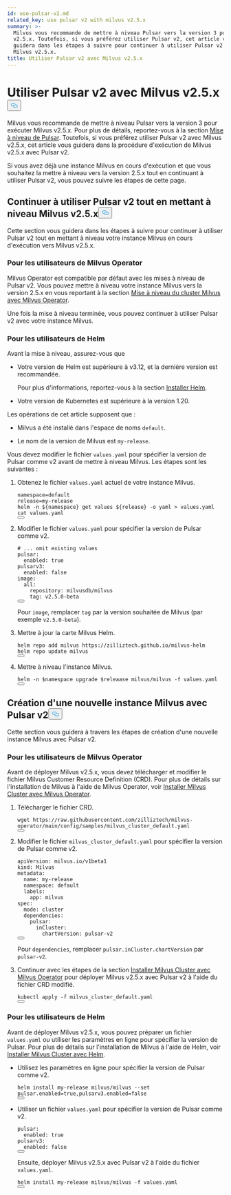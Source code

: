 ```yaml
---
id: use-pulsar-v2.md
related_key: use pulsar v2 with milvus v2.5.x
summary: >-
  Milvus vous recommande de mettre à niveau Pulsar vers la version 3 pour Milvus
  v2.5.x. Toutefois, si vous préférez utiliser Pulsar v2, cet article vous
  guidera dans les étapes à suivre pour continuer à utiliser Pulsar v2 avec
  Milvus v2.5.x.
title: Utiliser Pulsar v2 avec Milvus v2.5.x
---
```

<h1 id="Use-Pulsar-v2-with-Milvus-v25x" class="common-anchor-header">Utiliser Pulsar v2 avec Milvus v2.5.x<button data-href="#Use-Pulsar-v2-with-Milvus-v25x" class="anchor-icon" translate="no">
      <svg translate="no"
        aria-hidden="true"
        focusable="false"
        height="20"
        version="1.1"
        viewBox="0 0 16 16"
        width="16"
      >
        <path
          fill="#0092E4"
          fill-rule="evenodd"
          d="M4 9h1v1H4c-1.5 0-3-1.69-3-3.5S2.55 3 4 3h4c1.45 0 3 1.69 3 3.5 0 1.41-.91 2.72-2 3.25V8.59c.58-.45 1-1.27 1-2.09C10 5.22 8.98 4 8 4H4c-.98 0-2 1.22-2 2.5S3 9 4 9zm9-3h-1v1h1c1 0 2 1.22 2 2.5S13.98 12 13 12H9c-.98 0-2-1.22-2-2.5 0-.83.42-1.64 1-2.09V6.25c-1.09.53-2 1.84-2 3.25C6 11.31 7.55 13 9 13h4c1.45 0 3-1.69 3-3.5S14.5 6 13 6z"
        ></path>
      </svg>
    </button></h1><p>Milvus vous recommande de mettre à niveau Pulsar vers la version 3 pour exécuter Milvus v2.5.x. Pour plus de détails, reportez-vous à la section <a href="/docs/fr/upgrade-pulsar-v3.md">Mise à niveau de Pulsar</a>. Toutefois, si vous préférez utiliser Pulsar v2 avec Milvus v2.5.x, cet article vous guidera dans la procédure d'exécution de Milvus v2.5.x avec Pulsar v2.</p>
<p>Si vous avez déjà une instance Milvus en cours d'exécution et que vous souhaitez la mettre à niveau vers la version 2.5.x tout en continuant à utiliser Pulsar v2, vous pouvez suivre les étapes de cette page.</p>
<h2 id="Continue-using-Pulsar-v2-while-upgrading-Milvus-v25x" class="common-anchor-header">Continuer à utiliser Pulsar v2 tout en mettant à niveau Milvus v2.5.x<button data-href="#Continue-using-Pulsar-v2-while-upgrading-Milvus-v25x" class="anchor-icon" translate="no">
      <svg translate="no"
        aria-hidden="true"
        focusable="false"
        height="20"
        version="1.1"
        viewBox="0 0 16 16"
        width="16"
      >
        <path
          fill="#0092E4"
          fill-rule="evenodd"
          d="M4 9h1v1H4c-1.5 0-3-1.69-3-3.5S2.55 3 4 3h4c1.45 0 3 1.69 3 3.5 0 1.41-.91 2.72-2 3.25V8.59c.58-.45 1-1.27 1-2.09C10 5.22 8.98 4 8 4H4c-.98 0-2 1.22-2 2.5S3 9 4 9zm9-3h-1v1h1c1 0 2 1.22 2 2.5S13.98 12 13 12H9c-.98 0-2-1.22-2-2.5 0-.83.42-1.64 1-2.09V6.25c-1.09.53-2 1.84-2 3.25C6 11.31 7.55 13 9 13h4c1.45 0 3-1.69 3-3.5S14.5 6 13 6z"
        ></path>
      </svg>
    </button></h2><p>Cette section vous guidera dans les étapes à suivre pour continuer à utiliser Pulsar v2 tout en mettant à niveau votre instance Milvus en cours d'exécution vers Milvus v2.5.x.</p>
<h3 id="For-Milvus-Operator-users" class="common-anchor-header">Pour les utilisateurs de Milvus Operator</h3><p>Milvus Operator est compatible par défaut avec les mises à niveau de Pulsar v2. Vous pouvez mettre à niveau votre instance Milvus vers la version 2.5.x en vous reportant à la section <a href="/docs/fr/upgrade_milvus_cluster-operator.md">Mise à niveau du cluster Milvus avec Milvus Operator</a>.</p>
<p>Une fois la mise à niveau terminée, vous pouvez continuer à utiliser Pulsar v2 avec votre instance Milvus.</p>
<h3 id="For-Helm-users" class="common-anchor-header">Pour les utilisateurs de Helm</h3><p>Avant la mise à niveau, assurez-vous que</p>
<ul>
<li><p>Votre version de Helm est supérieure à v3.12, et la dernière version est recommandée.</p>
<p>Pour plus d'informations, reportez-vous à la section <a href="https://helm.sh/docs/intro/install/">Installer Helm</a>.</p></li>
<li><p>Votre version de Kubernetes est supérieure à la version 1.20.</p></li>
</ul>
<p>Les opérations de cet article supposent que :</p>
<ul>
<li><p>Milvus a été installé dans l'espace de noms <code translate="no">default</code>.</p></li>
<li><p>Le nom de la version de Milvus est <code translate="no">my-release</code>.</p></li>
</ul>
<p>Vous devez modifier le fichier <code translate="no">values.yaml</code> pour spécifier la version de Pulsar comme v2 avant de mettre à niveau Milvus. Les étapes sont les suivantes :</p>
<ol>
<li><p>Obtenez le fichier <code translate="no">values.yaml</code> actuel de votre instance Milvus.</p>
<pre><code translate="no" class="language-bash">namespace=default
release=my-release
helm -n <span class="hljs-variable">${namespace}</span> get values <span class="hljs-variable">${release}</span> -o yaml &gt; values.yaml
<span class="hljs-built_in">cat</span> values.yaml
<button class="copy-code-btn"></button></code></pre></li>
<li><p>Modifier le fichier <code translate="no">values.yaml</code> pour spécifier la version de Pulsar comme v2.</p>
<pre><code translate="no" class="language-yaml"><span class="hljs-comment"># ... omit existing values</span>
<span class="hljs-attr">pulsar:</span>
  <span class="hljs-attr">enabled:</span> <span class="hljs-literal">true</span>
<span class="hljs-attr">pulsarv3:</span>
  <span class="hljs-attr">enabled:</span> <span class="hljs-literal">false</span>
<span class="hljs-attr">image:</span>
  <span class="hljs-attr">all:</span>
    <span class="hljs-attr">repository:</span> <span class="hljs-string">milvusdb/milvus</span>
    <span class="hljs-attr">tag:</span> <span class="hljs-string">v2.5.0-beta</span> 
<button class="copy-code-btn"></button></code></pre>
<p>Pour <code translate="no">image</code>, remplacer <code translate="no">tag</code> par la version souhaitée de Milvus (par exemple <code translate="no">v2.5.0-beta</code>).</p></li>
<li><p>Mettre à jour la carte Milvus Helm.</p>
<pre><code translate="no" class="language-bash">helm repo add milvus https://zilliztech.github.io/milvus-helm
helm repo update milvus
<button class="copy-code-btn"></button></code></pre></li>
<li><p>Mettre à niveau l'instance Milvus.</p>
<pre><code translate="no" class="language-bash">helm -n <span class="hljs-variable">$namespace</span> upgrade <span class="hljs-variable">$releaase</span> milvus/milvus -f values.yaml
<button class="copy-code-btn"></button></code></pre></li>
</ol>
<h2 id="Creating-a-new-Milvus-instance-with-Pulsar-v2" class="common-anchor-header">Création d'une nouvelle instance Milvus avec Pulsar v2<button data-href="#Creating-a-new-Milvus-instance-with-Pulsar-v2" class="anchor-icon" translate="no">
      <svg translate="no"
        aria-hidden="true"
        focusable="false"
        height="20"
        version="1.1"
        viewBox="0 0 16 16"
        width="16"
      >
        <path
          fill="#0092E4"
          fill-rule="evenodd"
          d="M4 9h1v1H4c-1.5 0-3-1.69-3-3.5S2.55 3 4 3h4c1.45 0 3 1.69 3 3.5 0 1.41-.91 2.72-2 3.25V8.59c.58-.45 1-1.27 1-2.09C10 5.22 8.98 4 8 4H4c-.98 0-2 1.22-2 2.5S3 9 4 9zm9-3h-1v1h1c1 0 2 1.22 2 2.5S13.98 12 13 12H9c-.98 0-2-1.22-2-2.5 0-.83.42-1.64 1-2.09V6.25c-1.09.53-2 1.84-2 3.25C6 11.31 7.55 13 9 13h4c1.45 0 3-1.69 3-3.5S14.5 6 13 6z"
        ></path>
      </svg>
    </button></h2><p>Cette section vous guidera à travers les étapes de création d'une nouvelle instance Milvus avec Pulsar v2.</p>
<h3 id="For-Milvus-Operator-users" class="common-anchor-header">Pour les utilisateurs de Milvus Operator</h3><p>Avant de déployer Milvus v2.5.x, vous devez télécharger et modifier le fichier Milvus Customer Resource Definition (CRD). Pour plus de détails sur l'installation de Milvus à l'aide de Milvus Operator, voir <a href="/docs/fr/install_cluster-milvusoperator.md">Installer Milvus Cluster avec Milvus Operator</a>.</p>
<ol>
<li><p>Télécharger le fichier CRD.</p>
<pre><code translate="no" class="language-bash">wget https://raw.githubusercontent.com/zilliztech/milvus-operator/main/config/samples/milvus_cluster_default.yaml
<button class="copy-code-btn"></button></code></pre></li>
<li><p>Modifier le fichier <code translate="no">milvus_cluster_default.yaml</code> pour spécifier la version de Pulsar comme v2.</p>
<pre><code translate="no" class="language-yaml"><span class="hljs-attr">apiVersion:</span> <span class="hljs-string">milvus.io/v1beta1</span>
<span class="hljs-attr">kind:</span> <span class="hljs-string">Milvus</span>
<span class="hljs-attr">metadata:</span>
  <span class="hljs-attr">name:</span> <span class="hljs-string">my-release</span>
  <span class="hljs-attr">namespace:</span> <span class="hljs-string">default</span>
  <span class="hljs-attr">labels:</span>
    <span class="hljs-attr">app:</span> <span class="hljs-string">milvus</span>
<span class="hljs-attr">spec:</span>
  <span class="hljs-attr">mode:</span> <span class="hljs-string">cluster</span>
  <span class="hljs-attr">dependencies:</span>
    <span class="hljs-attr">pulsar:</span>
      <span class="hljs-attr">inCluster:</span>
        <span class="hljs-attr">chartVersion:</span> <span class="hljs-string">pulsar-v2</span>
<button class="copy-code-btn"></button></code></pre>
<p>Pour <code translate="no">dependencies</code>, remplacer <code translate="no">pulsar.inCluster.chartVersion</code> par <code translate="no">pulsar-v2</code>.</p></li>
<li><p>Continuer avec les étapes de la section <a href="https://milvus.io/docs/install_cluster-milvusoperator.md#Deploy-Milvus">Installer Milvus Cluster avec Milvus Operator</a> pour déployer Milvus v2.5.x avec Pulsar v2 à l'aide du fichier CRD modifié.</p>
<pre><code translate="no" class="language-bash">kubectl apply -f milvus_cluster_default.yaml
<button class="copy-code-btn"></button></code></pre></li>
</ol>
<h3 id="For-Helm-users" class="common-anchor-header">Pour les utilisateurs de Helm</h3><p>Avant de déployer Milvus v2.5.x, vous pouvez préparer un fichier <code translate="no">values.yaml</code> ou utiliser les paramètres en ligne pour spécifier la version de Pulsar. Pour plus de détails sur l'installation de Milvus à l'aide de Helm, voir <a href="/docs/fr/install_cluster-helm.md">Installer Milvus Cluster avec Helm</a>.</p>
<ul>
<li><p>Utilisez les paramètres en ligne pour spécifier la version de Pulsar comme v2.</p>
<pre><code translate="no" class="language-bash">helm install my-release milvus/milvus --<span class="hljs-built_in">set</span> pulsar.enabled=<span class="hljs-literal">true</span>,pulsarv3.enabled=<span class="hljs-literal">false</span>
<button class="copy-code-btn"></button></code></pre></li>
<li><p>Utiliser un fichier <code translate="no">values.yaml</code> pour spécifier la version de Pulsar comme v2.</p>
<pre><code translate="no" class="language-yaml"><span class="hljs-attr">pulsar:</span>
  <span class="hljs-attr">enabled:</span> <span class="hljs-literal">true</span>
<span class="hljs-attr">pulsarv3:</span>
  <span class="hljs-attr">enabled:</span> <span class="hljs-literal">false</span>
<button class="copy-code-btn"></button></code></pre>
<p>Ensuite, déployer Milvus v2.5.x avec Pulsar v2 à l'aide du fichier <code translate="no">values.yaml</code>.</p>
<pre><code translate="no" class="language-bash">helm install my-release milvus/milvus -f values.yaml
<button class="copy-code-btn"></button></code></pre></li>
</ul>
